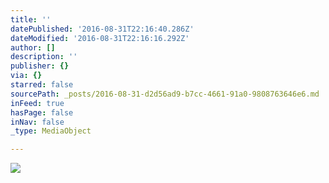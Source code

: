 ```yaml
---
title: ''
datePublished: '2016-08-31T22:16:40.286Z'
dateModified: '2016-08-31T22:16:16.292Z'
author: []
description: ''
publisher: {}
via: {}
starred: false
sourcePath: _posts/2016-08-31-d2d56ad9-b7cc-4661-91a0-9808763646e6.md
inFeed: true
hasPage: false
inNav: false
_type: MediaObject

---
```

![](https://the-grid-user-content.s3-us-west-2.amazonaws.com/176bcbd0-f72b-4950-8c7a-fb9d7d335d08.jpg)